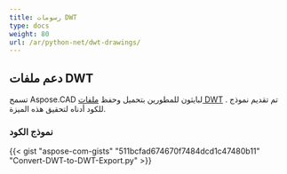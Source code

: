```yaml
---
title: رسومات DWT
type: docs
weight: 80
url: /ar/python-net/dwt-drawings/
---
```


## **دعم ملفات DWT**

تسمح Aspose.CAD لبايثون للمطورين بتحميل وحفظ [ملفات DWT](https://docs.fileformat.com/cad/dwt/) . تم تقديم نموذج للكود أدناه لتحقيق هذه الميزة.

### نموذج الكود

{{< gist "aspose-com-gists" "511bcfad674670f7484dcd1c47480b11" "Convert-DWT-to-DWT-Export.py" >}}
